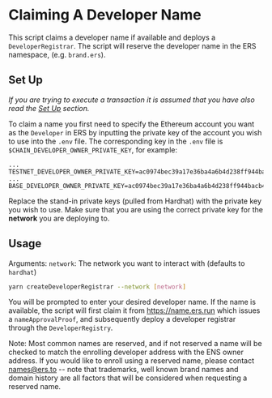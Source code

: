 # Claiming A Developer Name
This script claims a developer name if available and deploys a `DeveloperRegistrar`. The script will reserve the developer name in the ERS namespace, (e.g. `brand.ers`).

## Set Up
_If you are trying to execute a transaction it is assumed that you have also read the [Set Up](setup.md) section._

To claim a name you first need to specify the Ethereum account you want as the `Developer` in ERS by inputting the private key of the account you wish to use into the `.env` file. The corresponding key in the `.env` file is `$CHAIN_DEVELOPER_OWNER_PRIVATE_KEY`, for example:

```
...
TESTNET_DEVELOPER_OWNER_PRIVATE_KEY=ac0974bec39a17e36ba4a6b4d238ff944bacb478cbed5efcae784d7bf4f2ff80
...
BASE_DEVELOPER_OWNER_PRIVATE_KEY=ac0974bec39a17e36ba4a6b4d238ff944bacb478cbed5efcae784d7bf4f2ff80
```
Replace the stand-in private keys (pulled from Hardhat) with the private key you wish to use. Make sure that you are using the correct private key for the __network__ you are deploying to.

## Usage
Arguments:
`network`: The network you want to interact with (defaults to `hardhat`)

```bash
yarn createDeveloperRegistrar --network [network]
```

You will be prompted to enter your desired developer name. If the name is available, the script will first claim it from https://name.ers.run which issues a `nameApprovalProof`, and subsequently deploy a developer registrar through the `DeveloperRegistry`.

Note: Most common names are reserved, and if not reserved a name will be checked to match the enrolling developer address with the ENS owner address. If you would like to enroll using a reserved name, please contact names@ers.to -- note that trademarks, well known brand names and domain history are all factors that will be considered when requesting a reserved name.